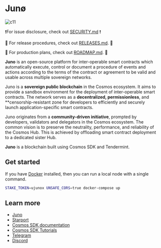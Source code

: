 # Junø

![c11](https://user-images.githubusercontent.com/79812965/131373443-5ff0d9f6-2e2a-41bd-8347-22ac4983e625.jpg)

❗️For issue disclosure, check out [SECURITY.md](./SECURITY.md) ❗️

🚀 For release procedures, check out [RELEASES.md](./RELEASES.md). 🚀

📄 For production plans, check out [ROADMAP.md](./ROADMAP.md). 📄

**Juno** is an open-source platform for inter-operable smart contracts which automatically execute, control or document a procedure of events and actions according to the terms of the contract or agreement to be valid and usable across multiple sovereign networks.

Juno is a **sovereign public blockchain** in the Cosmos ecosystem. It aims to provide a sandbox environment for the deployment of inter-operable smart contracts. The network serves as a **decentralized, permissionless**, and **censorship-resistant zone for developers to efficiently and securely launch application-specific smart contracts.

Juno originates from a **community-driven initiative**, prompted by developers, validators and delegators in the Cosmos ecosystem. The common vision is to preserve the neutrality, performance, and reliability of the Cosmos Hub. This is achieved by offloading smart contract deployment to a dedicated sister Hub.

**Juno** is a blockchain built using Cosmos SDK and Tendermint.

## Get started

If you have [Docker](https://www.docker.com/) installed, then you can run a local node with a single command.

```bash
STAKE_TOKEN=ujunox UNSAFE_CORS=true docker-compose up
```

## Learn more

- [Juno](https://junochain.com)
- [Starport](https://github.com/tendermint/starport)
- [Cosmos SDK documentation](https://docs.cosmos.network)
- [Cosmos SDK Tutorials](https://tutorials.cosmos.network)
- [Telegram](https://t.me/JunoNetwork)
- [Discord](https://discord.gg/QcWPfK4gJ2)
